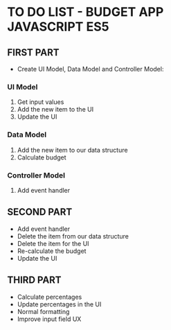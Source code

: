 # TO DO LIST - BUDGET APP JAVASCRIPT ES5

## FIRST PART

- Create UI Model, Data Model and Controller Model:

### UI Model

1. Get input values
2. Add the new item to the UI
3. Update the UI

### Data Model

1. Add the new item to our data structure
2. Calculate budget

### Controller Model

1. Add event handler

## SECOND PART

- Add event handler
- Delete the item from our data structure
- Delete the item for the UI
- Re-calculate the budget
- Update the UI

## THIRD PART

- Calculate percentages
- Update percentages in the UI
- Normal formatting
- Improve input field UX
